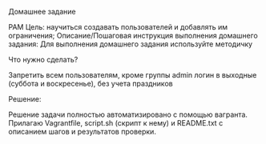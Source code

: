Домашнее задание

PAM
Цель:
научиться создавать пользователей и добавлять им ограничения;
Описание/Пошаговая инструкция выполнения домашнего задания:
Для выполнения домашнего задания используйте методичку

Что нужно сделать?

Запретить всем пользователям, кроме группы admin логин в выходные (суббота и воскресенье), без учета праздников

Решение:

Решение задачи полностью автоматизировано с помощью вагранта. Прилагаю Vagrantfile, script.sh (скрипт к нему) и README.txt с описанием шагов и результатов проверки.